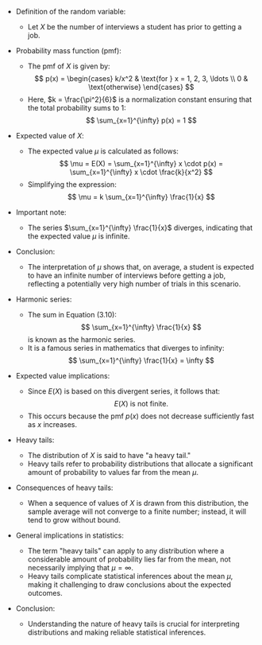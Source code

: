 - Definition of the random variable:
	- Let $X$ be the number of interviews a student has prior to getting a job.

- Probability mass function (pmf):
	- The pmf of $X$ is given by:
    $$
    p(x) = \begin{cases} 
    k/x^2 & \text{for } x = 1, 2, 3, \ldots \\ 
    0 & \text{otherwise} 
    \end{cases}
    $$
	- Here, $k = \frac{\pi^2}{6}$ is a normalization constant ensuring that the total probability sums to 1:
    $$
    \sum_{x=1}^{\infty} p(x) = 1
    $$

- Expected value of $X$:
	- The expected value $\mu$ is calculated as follows:
    $$
    \mu = E(X) = \sum_{x=1}^{\infty} x \cdot p(x) = \sum_{x=1}^{\infty} x \cdot \frac{k}{x^2}
    $$
	- Simplifying the expression:
    $$
    \mu = k \sum_{x=1}^{\infty} \frac{1}{x}
    $$

- Important note:
	- The series $\sum_{x=1}^{\infty} \frac{1}{x}$ diverges, indicating that the expected value $\mu$ is infinite.

- Conclusion:
	- The interpretation of $\mu$ shows that, on average, a student is expected to have an infinite number of interviews before getting a job, reflecting a potentially very high number of trials in this scenario.

- Harmonic series:
	- The sum in Equation (3.10):
    $$
    \sum_{x=1}^{\infty} \frac{1}{x}
    $$
    is known as the harmonic series.
	- It is a famous series in mathematics that diverges to infinity:
    $$
    \sum_{x=1}^{\infty} \frac{1}{x} = \infty
    $$

- Expected value implications:
	- Since $E(X)$ is based on this divergent series, it follows that:
    $$
    E(X) \text{ is not finite.}
    $$
	- This occurs because the pmf $p(x)$ does not decrease sufficiently fast as $x$ increases.

- Heavy tails:
	- The distribution of $X$ is said to have "a heavy tail."
	- Heavy tails refer to probability distributions that allocate a significant amount of probability to values far from the mean $\mu$.

- Consequences of heavy tails:
	- When a sequence of values of $X$ is drawn from this distribution, the sample average will not converge to a finite number; instead, it will tend to grow without bound.
  
- General implications in statistics:
	- The term "heavy tails" can apply to any distribution where a considerable amount of probability lies far from the mean, not necessarily implying that $\mu = \infty$.
	- Heavy tails complicate statistical inferences about the mean $\mu$, making it challenging to draw conclusions about the expected outcomes.

- Conclusion:
	- Understanding the nature of heavy tails is crucial for interpreting distributions and making reliable statistical inferences.

